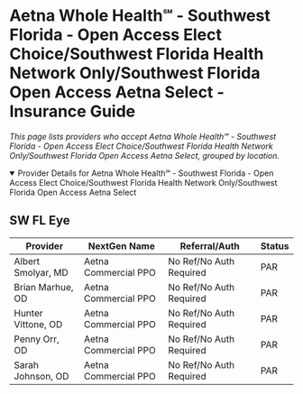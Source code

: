 # Aetna Whole Health℠ - Southwest Florida - Open Access Elect Choice/Southwest Florida Health Network Only/Southwest Florida Open Access Aetna Select - Insurance Guide

*This page lists providers who accept Aetna Whole Health℠ - Southwest Florida - Open Access Elect Choice/Southwest Florida Health Network Only/Southwest Florida Open Access Aetna Select, grouped by location.*

<details open><summary>Provider Details for Aetna Whole Health℠ - Southwest Florida - Open Access Elect Choice/Southwest Florida Health Network Only/Southwest Florida Open Access Aetna Select</summary>

## SW FL Eye

| Provider | NextGen Name | Referral/Auth | Status |
|----------|-------------|--------------|--------|
| Albert Smolyar, MD | Aetna Commercial PPO | No Ref/No Auth Required | PAR |
| Brian Marhue, OD | Aetna Commercial PPO | No Ref/No Auth Required | PAR |
| Hunter Vittone, OD | Aetna Commercial PPO | No Ref/No Auth Required | PAR |
| Penny Orr, OD | Aetna Commercial PPO | No Ref/No Auth Required | PAR |
| Sarah Johnson, OD | Aetna Commercial PPO | No Ref/No Auth Required | PAR |

</details>

